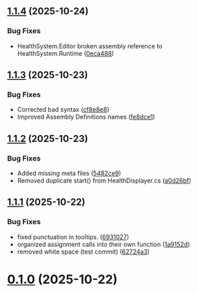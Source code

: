 ## [1.1.4](https://github.com/Mateo-Jimenez76/Unity-Health-Script/compare/v1.1.3...v1.1.4) (2025-10-24)


### Bug Fixes

* HealthSystem.Editor broken assembly reference to HealthSystem.Runtime ([0eca488](https://github.com/Mateo-Jimenez76/Unity-Health-Script/commit/0eca48846b2a98370bd750af185a76921505a393))



## [1.1.3](https://github.com/Mateo-Jimenez76/Unity-Health-Script/compare/v1.1.2...v1.1.3) (2025-10-23)


### Bug Fixes

* Corrected bad syntax ([cf8e8e8](https://github.com/Mateo-Jimenez76/Unity-Health-Script/commit/cf8e8e8bc29aa369df80a9d39752aa875176f873))
* Improved Assembly Definitions names ([fe8dce1](https://github.com/Mateo-Jimenez76/Unity-Health-Script/commit/fe8dce11167859fd0346cf3c2f3398a4f72d2b34))



## [1.1.2](https://github.com/Mateo-Jimenez76/Unity-Health-Script/compare/v1.1.1...v1.1.2) (2025-10-23)


### Bug Fixes

* Added missing meta files ([5482ce9](https://github.com/Mateo-Jimenez76/Unity-Health-Script/commit/5482ce99920ecf418c4ab5c6e81de287856f39c5))
* Removed duplicate start() from HealthDisplayer.cs ([a0d26bf](https://github.com/Mateo-Jimenez76/Unity-Health-Script/commit/a0d26bf14c433c00140879b9f54f5306c36bb718))



## [1.1.1](https://github.com/Mateo-Jimenez76/Unity-Health-Script/compare/v0.1.0...v1.1.1) (2025-10-22)


### Bug Fixes

* fixed punctuation in tooltips. ([6931027](https://github.com/Mateo-Jimenez76/Unity-Health-Script/commit/6931027e16e117ee5cf5225322c98173be3d83df))
* organized assignment calls into their own function ([1a9152d](https://github.com/Mateo-Jimenez76/Unity-Health-Script/commit/1a9152d645067033fa00188a3a85f6c867e2febc))
* removed white space (test commit) ([62724a3](https://github.com/Mateo-Jimenez76/Unity-Health-Script/commit/62724a34ac7d451610c426e9240cdc2bbad3208f))



# [0.1.0](https://github.com/Mateo-Jimenez76/Unity-Health-Script/compare/v1.0.0...v0.1.0) (2025-10-22)



